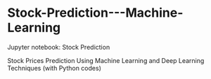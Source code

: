 # Stock-Prediction---Machine-Learning
Jupyter notebook: Stock Prediction 

Stock Prices Prediction Using Machine Learning and Deep Learning Techniques (with Python codes)
